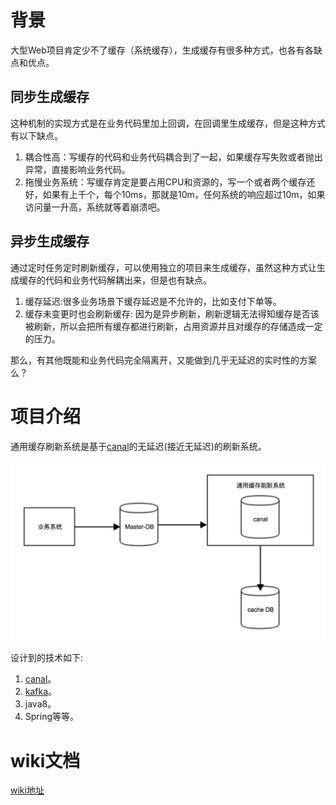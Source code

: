 # 背景
大型Web项目肯定少不了缓存（系统缓存），生成缓存有很多种方式，也各有各缺点和优点。
## 同步生成缓存
这种机制的实现方式是在业务代码里加上回调，在回调里生成缓存，但是这种方式有以下缺点。
1. 耦合性高：写缓存的代码和业务代码耦合到了一起，如果缓存写失败或者抛出异常，直接影响业务代码。
2. 拖慢业务系统：写缓存肯定是要占用CPU和资源的，写一个或者两个缓存还好，如果有上千个，每个10ms，那就是10m，任何系统的响应超过10m，如果访问量一升高，系统就等着崩溃吧。

## 异步生成缓存
通过定时任务定时刷新缓存，可以使用独立的项目来生成缓存，虽然这种方式让生成缓存的代码和业务代码解耦出来，但是也有缺点。
1. 缓存延迟:很多业务场景下缓存延迟是不允许的，比如支付下单等。
2. 缓存未变更时也会刷新缓存: 因为是异步刷新，刷新逻辑无法得知缓存是否该被刷新，所以会把所有缓存都进行刷新，占用资源并且对缓存的存储造成一定的压力。

那么，有其他既能和业务代码完全隔离开，又能做到几乎无延迟的实时性的方案么？

# 项目介绍
通用缓存刷新系统是基于[canal](https://github.com/alibaba/canal)的无延迟(接近无延迟)的刷新系统。

![系统结构图](./images/commonCache.jpg)

设计到的技术如下:
1. [canal](https://github.com/alibaba/canal)。
2. [kafka](http://kafka.apache.org/)。
3. java8。
4. Spring等等。

# wiki文档
[wiki地址](https://github.com/feigeswjtu/CommonCacheSyncSystem/wiki)

